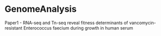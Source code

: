 # GenomeAnalysis
Paper1 - RNA-seq and Tn-seq reveal fitness determinants of vancomycin-resistant Enterococcus faecium during growth in human serum
